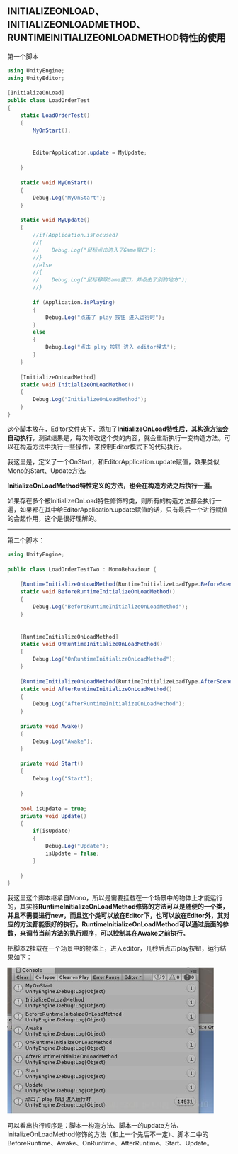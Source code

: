 ## INITIALIZEONLOAD、INITIALIZEONLOADMETHOD、RUNTIMEINITIALIZEONLOADMETHOD特性的使用

第一个脚本

```c#
using UnityEngine;
using UnityEditor;
 
[InitializeOnLoad]
public class LoadOrderTest
{
    static LoadOrderTest()
    {
        MyOnStart();
 
 
        EditorApplication.update = MyUpdate;
 
    }
 
    static void MyOnStart()
    {
        Debug.Log("MyOnStart");  
    }
    
    static void MyUpdate()
    {
        //if(Application.isFocused)
        //{
        //    Debug.Log("鼠标点击进入了Game窗口");
        //}
        //else
        //{
        //    Debug.Log("鼠标移除Game窗口，并点击了别的地方");
        //}
        
        if (Application.isPlaying)
        {
            Debug.Log("点击了 play 按钮 进入运行时");
        }
        else
        {
            Debug.Log("点击 play 按钮 进入 editor模式");
        }
    }
 
    [InitializeOnLoadMethod]
    static void InitializeOnLoadMethod()
    {
        Debug.Log("InitializeOnLoadMethod");
    }
}
```

这个脚本放在，Editor文件夹下，添加了**InitializeOnLoad特性后，其构造方法会自动执行**，测试结果是，每次修改这个类的内容，就会重新执行一变构造方法。可以在构造方法中执行一些操作，来控制Editor模式下的代码执行。

我这里是，定义了一个OnStart，和EditorApplication.update赋值，效果类似Mono的Start、Update方法。

**InitializeOnLoadMethod特性定义的方法，也会在构造方法之后执行一遍。**

如果存在多个被InitializeOnLoad特性修饰的类，则所有的构造方法都会执行一遍，如果都在其中给EditorApplication.update赋值的话，只有最后一个进行赋值的会起作用，这个是很好理解的。

---

第二个脚本：

```c#
using UnityEngine;
 
public class LoadOrderTestTwo : MonoBehaviour {
 
    [RuntimeInitializeOnLoadMethod(RuntimeInitializeLoadType.BeforeSceneLoad)]
    static void BeforeRuntimeInitializeOnLoadMethod()
    {
        Debug.Log("BeforeRuntimeInitializeOnLoadMethod");
    }
 
 
    [RuntimeInitializeOnLoadMethod]
    static void OnRuntimeInitializeOnLoadMethod()
    {
        Debug.Log("OnRuntimeInitializeOnLoadMethod");
    }
 
    [RuntimeInitializeOnLoadMethod(RuntimeInitializeLoadType.AfterSceneLoad)]
    static void AfterRuntimeInitializeOnLoadMethod()
    {
        Debug.Log("AfterRuntimeInitializeOnLoadMethod");
    }
 
    private void Awake()
    {
        Debug.Log("Awake");
    }
 
    private void Start()
    {
        Debug.Log("Start");
 
    }
 
    bool isUpdate = true;
    private void Update()
    {
        if(isUpdate)
        {
            Debug.Log("Update");
            isUpdate = false;
        }
 
    }
}
```

我这里这个脚本继承自Mono，所以是需要挂载在一个场景中的物体上才能运行的，其实被**RuntimeInitializeOnLoadMethod修饰的方法可以是随便的一个类，并且不需要进行new，而且这个类可以放在Editor下，也可以放在Editor外，其对应的方法都能很好的执行。RuntimeInitializeOnLoadMethod可以通过后面的参数，来调节当前方法的执行顺序，可以控制其在Awake之前执行。**

把脚本2挂载在一个场景中的物体上，进入editor，几秒后点击play按钮，运行结果如下：

![img](../image/3de5a06af44e86a4a01ed4b55e2648d5.png)

可以看出执行顺序是：脚本一构造方法、脚本一的update方法、InitalizeOnLoadMethod修饰的方法（和上一个先后不一定）、脚本二中的BeforeRuntime、Awake、OnRuntime、AfterRuntime、Start、Update。

